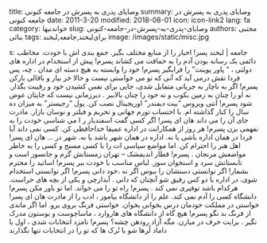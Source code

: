 title: وصایای پدری به پسرش در جامعه کنونی
summary: وصایای پدری به پسرش در جامعه کنونی
date: 2011-3-20
modified: 2018-08-01
icon:  icon-link2
lang: fa
category: خواندنیها
slug: وصایای-پدری-به-پسرش-در-جامعه-کنونی
authors: مجتبی بنائی
tags: برای‌لبخند,جامعه,لبخند
image: /images/static/misc.jpg

s: جامعه | لبخند پسر! اخبار را از منابع مختلف بگیر. جمع بندی اش با خودت. مخاطب دائمی یک رسانه بودن آدم را به حماقت می کشاند    پسرم! پیش از استخدام در اداره های دولتی ، “ پاور پوینت” را فرابگیر  پسرم! خود را وابسته به هیچ دسته ای مدان .  چه، پس فردا تقش درمی آید که آنی که تو می خواستی نیست و حالا خر بیار و باقالی بارکن    پسرم! اگر به ناچار به جریانی متمایل شدی، جایی برای نفس کشیدن خود و رقیبت بگذار. نه او را چنان به زمین بکوب و نه خود را چنان بالاببر . دیرزمانی نیست که جایتان عوض شود  پسرم! آنتی ویروس “بیت دیفندر” اوریجینال نصب کن. پول “رجیستر” به میزان ده سال را کنار گذاشته ام. با احتساب تورم جهانی و تحریم و فیلتر و نوسان بازار. مادرت جای آن را می داند    هان ای پسر! اگر کسی گفت اسفندیار ر ا  می شناسی خودت را به نفهمی بزن    پسرم! هر روز از همکارانت در اداره عمیقا خداحافظی کن. کسی نمی داند آیا فردا در همان اداره باشی یا نه. اداره در همان شهر باشد یا نه. شهر در …  هان ای پسر! اهل هنر را احترام کن. اما مواضع سیاسی ات را با کسی مسنج و کسی را به خاطر مواضعش مرنجان .    پسرم! قطار اندیمشک – تهران زمستانش گرم و جانسوز است و تابستانش سرد و استخوان سوز. لباس مناسب با خودت ببر    پسرم! اساتید را محترم بشمار! اگر توانستی دستشان را ببوس اگر نه ،خود دانی    پسرم! اگر توانستی استخدام شوی، در اداره با دو کس رفیق شو آنچنان که دانی . آبدارچی و یکی از بچه های حراست. هرکدام باشد توفیری نمی کند .    پسرم! راه تو را می خواند. اما تو باور مکن    پسرم! دانشگاه کسی را آدم نمی کند. علم را از دانشگاه بیاموز ، ادب را از مادرت    هان ای پسر! خواستی در مملکت خودمان درس بخوانی بخوان. خواستی فرنگ بروی برو. اما اگر ماندی از فرنگ بد نگو    پسرم! هیچ گاه از دانشگاه های هاروارد ، ماساچوست و بوستون مدرک نگیر . برایت حرف در میارن. مگه آزاد رودهن چشه؟    پسرم! نامزد انتخابات شدی ، اول یا داماد لُرها شو یا تُرک ها که تو را  در انتخابات تنها نگذارند